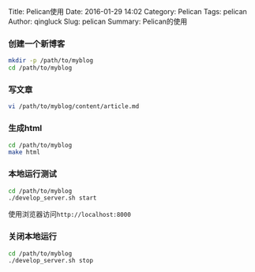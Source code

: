 Title: Pelican使用
Date: 2016-01-29 14:02
Category: Pelican
Tags: pelican
Author: qingluck
Slug: pelican
Summary: Pelican的使用

### 创建一个新博客

```bash
mkdir -p /path/to/myblog
cd /path/to/myblog
```

### 写文章

```bash
vi /path/to/myblog/content/article.md
```

### 生成html

```bash
cd /path/to/myblog
make html
```

### 本地运行测试

```bash
cd /path/to/myblog
./develop_server.sh start
```

使用浏览器访问`http://localhost:8000`


### 关闭本地运行

```bash
cd /path/to/myblog
./develop_server.sh stop
```
